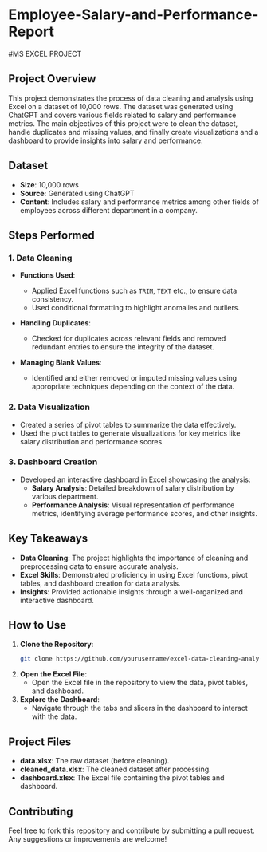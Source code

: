 # Employee-Salary-and-Performance-Report

#MS EXCEL PROJECT

## Project Overview

This project demonstrates the process of data cleaning and analysis using Excel on a dataset of 10,000 rows. The dataset was generated using ChatGPT and covers various fields related to salary and performance metrics. The main objectives of this project were to clean the dataset, handle duplicates and missing values, and finally create visualizations and a dashboard to provide insights into salary and performance.

## Dataset

- **Size**: 10,000 rows
- **Source**: Generated using ChatGPT
- **Content**: Includes salary and performance metrics among other fields of employees across different department in a company.

## Steps Performed

### 1. Data Cleaning
- **Functions Used**: 
  - Applied Excel functions such as `TRIM`, `TEXT` etc., to ensure data consistency.
  - Used conditional formatting to highlight anomalies and outliers.
  
- **Handling Duplicates**:
  - Checked for duplicates across relevant fields and removed redundant entries to ensure the integrity of the dataset.

- **Managing Blank Values**:
  - Identified and either removed or imputed missing values using appropriate techniques depending on the context of the data.

### 2. Data Visualization
- Created a series of pivot tables to summarize the data effectively.
- Used the pivot tables to generate visualizations for key metrics like salary distribution and performance scores.

### 3. Dashboard Creation
- Developed an interactive dashboard in Excel showcasing the analysis:
  - **Salary Analysis**: Detailed breakdown of salary distribution by various department.
  - **Performance Analysis**: Visual representation of performance metrics, identifying average performance scores, and other insights.

## Key Takeaways

- **Data Cleaning**: The project highlights the importance of cleaning and preprocessing data to ensure accurate analysis.
- **Excel Skills**: Demonstrated proficiency in using Excel functions, pivot tables, and dashboard creation for data analysis.
- **Insights**: Provided actionable insights through a well-organized and interactive dashboard.

## How to Use

1. **Clone the Repository**: 
   ```bash
   git clone https://github.com/yourusername/excel-data-cleaning-analysis.git
   ```
2. **Open the Excel File**: 
   - Open the Excel file in the repository to view the data, pivot tables, and dashboard.
3. **Explore the Dashboard**: 
   - Navigate through the tabs and slicers in the dashboard to interact with the data.

## Project Files

- **data.xlsx**: The raw dataset (before cleaning).
- **cleaned_data.xlsx**: The cleaned dataset after processing.
- **dashboard.xlsx**: The Excel file containing the pivot tables and dashboard.

## Contributing

Feel free to fork this repository and contribute by submitting a pull request. Any suggestions or improvements are welcome!

